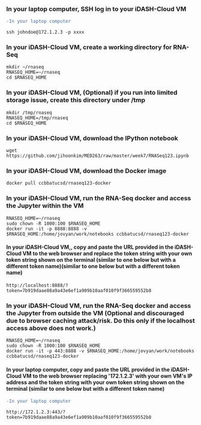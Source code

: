 ### In your laptop computer, SSH log in to your iDASH-Cloud VM
```diff
-In your laptop computer
```
```Shell
ssh johndoe@172.1.2.3 -p xxxx
```

### In your iDASH-Cloud VM, create a working directory for RNA-Seq 
```Shell
mkdir ~/rnaseq
RNASEQ_HOME=~/rnaseq
cd $RNASEQ_HOME
```

### In your iDASH-Cloud VM, (Optional) if you run into limited storage issue, create this directory under /tmp
```Shell
mkdir /tmp/rnaseq
RNASEQ_HOME=/tmp/rnaseq
cd $RNASEQ_HOME
```

### In your iDASH-Cloud VM, download the IPython notebook 
```Shell
wget https://github.com/jihoonkim/MED263/raw/master/week7/RNASeq123.ipynb
```

### In your iDASH-Cloud VM, download the Docker image
```Shell
docker pull ccbbatucsd/rnaseq123-docker
```

### In your iDASH-Cloud VM, run the RNA-Seq docker and access the Jupyter within the VM
```Shell
RNASEQ_HOME=~/rnaseq
sudo chown -R 1000:100 $RNASEQ_HOME
docker run -it -p 8888:8888 -v $RNASEQ_HOME:/home/jovyan/work/notebooks ccbbatucsd/rnaseq123-docker
```

#### In your iDASH-Cloud VM,, copy and paste the URL provided in the iDASH-Cloud VM to the web browser and replace the token string with your own token string shown on the terminal (similar to one below but with a different token name)(similar to one below but with a different token name)
```Shell
http://localhost:8888/?token=7b919daae88a9a43e6ef1a909b10aaf010f9f366559552b8
```

### In your iDASH-Cloud VM, run the RNA-Seq docker and access the Jupyter from outside the VM (Optional and discouraged due to browser caching attack/risk. Do this only if the localhost access above does not work.)
```Shell
RNASEQ_HOME=~/rnaseq
sudo chown -R 1000:100 $RNASEQ_HOME
docker run -it -p 443:8888 -v $RNASEQ_HOME:/home/jovyan/work/notebooks ccbbatucsd/rnaseq123-docker
```

#### In your laptop computer, copy and paste the URL provided in the iDASH-Cloud VM to the web browser replacing '172.1.2.3' with your own VM's IP address and the token string with your own token string shown on the terminal (similar to one below but with a different token name)
```diff
-In your laptop computer
```
```Shell
http://172.1.2.3:443/?token=7b919daae88a9a43e6ef1a909b10aaf010f9f366559552b8
```

